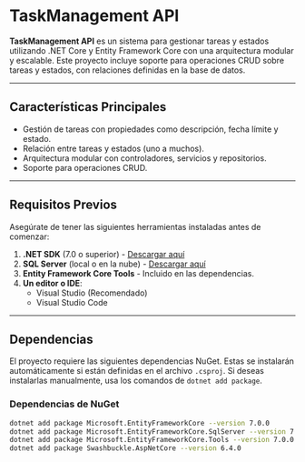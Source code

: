 # TaskManagement API

**TaskManagement API** es un sistema para gestionar tareas y estados utilizando .NET Core y Entity Framework Core con una arquitectura modular y escalable. Este proyecto incluye soporte para operaciones CRUD sobre tareas y estados, con relaciones definidas en la base de datos.

---

## **Características Principales**
- Gestión de tareas con propiedades como descripción, fecha límite y estado.
- Relación entre tareas y estados (uno a muchos).
- Arquitectura modular con controladores, servicios y repositorios.
- Soporte para operaciones CRUD.

---

## **Requisitos Previos**
Asegúrate de tener las siguientes herramientas instaladas antes de comenzar:

1. **.NET SDK** (7.0 o superior) - [Descargar aquí](https://dotnet.microsoft.com/download)
2. **SQL Server** (local o en la nube) - [Descargar aquí](https://www.microsoft.com/en-us/sql-server/sql-server-downloads)
3. **Entity Framework Core Tools** - Incluido en las dependencias.
4. **Un editor o IDE**:
   - Visual Studio (Recomendado)
   - Visual Studio Code

---

## **Dependencias**

El proyecto requiere las siguientes dependencias NuGet. Estas se instalarán automáticamente si están definidas en el archivo `.csproj`. Si deseas instalarlas manualmente, usa los comandos de `dotnet add package`.

### **Dependencias de NuGet**
```bash
dotnet add package Microsoft.EntityFrameworkCore --version 7.0.0
dotnet add package Microsoft.EntityFrameworkCore.SqlServer --version 7.0.0
dotnet add package Microsoft.EntityFrameworkCore.Tools --version 7.0.0
dotnet add package Swashbuckle.AspNetCore --version 6.4.0
